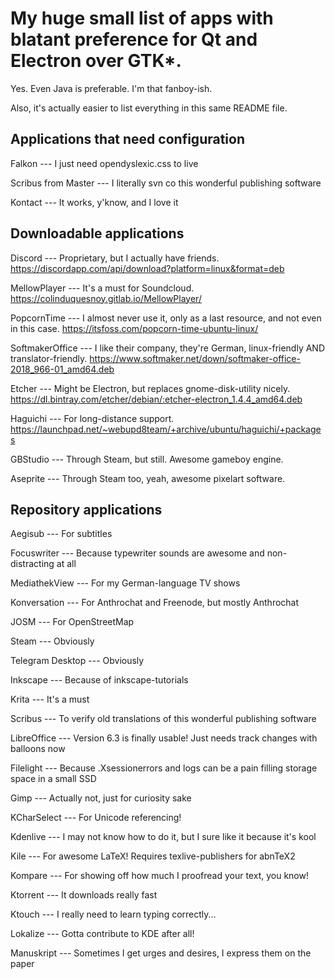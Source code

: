 # My huge small list of apps with blatant preference for Qt and Electron over GTK*.
Yes. Even Java is preferable. I'm that fanboy-ish.

Also, it's actually easier to list everything in this same README file.

## Applications that need configuration

Falkon --- I just need opendyslexic.css to live

Scribus from Master --- I literally svn co this wonderful publishing software

Kontact --- It works, y'know, and I love it

## Downloadable applications

Discord --- Proprietary, but I actually have friends. https://discordapp.com/api/download?platform=linux&format=deb

MellowPlayer --- It's a must for Soundcloud. https://colinduquesnoy.gitlab.io/MellowPlayer/

PopcornTime --- I almost never use it, only as a last resource, and not even in this case. https://itsfoss.com/popcorn-time-ubuntu-linux/

SoftmakerOffice --- I like their company, they're German, linux-friendly AND translator-friendly. https://www.softmaker.net/down/softmaker-office-2018_966-01_amd64.deb

Etcher --- Might be Electron, but replaces gnome-disk-utility nicely. https://dl.bintray.com/etcher/debian/:etcher-electron_1.4.4_amd64.deb

Haguichi --- For long-distance support. https://launchpad.net/~webupd8team/+archive/ubuntu/haguichi/+packages

GBStudio --- Through Steam, but still. Awesome gameboy engine.

Aseprite --- Through Steam too, yeah, awesome pixelart software.

## Repository applications

Aegisub --- For subtitles

Focuswriter --- Because typewriter sounds are awesome and non-distracting at all

MediathekView --- For my German-language TV shows

Konversation --- For Anthrochat and Freenode, but mostly Anthrochat

JOSM --- For OpenStreetMap

Steam --- Obviously

Telegram Desktop --- Obviously

Inkscape --- Because of inkscape-tutorials

Krita --- It's a must

Scribus --- To verify old translations of this wonderful publishing software

LibreOffice --- Version 6.3 is finally usable! Just needs track changes with balloons now

Filelight --- Because .Xsessionerrors and logs can be a pain filling storage space in a small SSD

Gimp --- Actually not, just for curiosity sake

KCharSelect --- For Unicode referencing!

Kdenlive --- I may not know how to do it, but I sure like it because it's kool

Kile --- For awesome LaTeX! Requires texlive-publishers for abnTeX2

Kompare --- For showing off how much I proofread your text, you know!

Ktorrent --- It downloads really fast

Ktouch --- I really need to learn typing correctly...

Lokalize --- Gotta contribute to KDE after all!

Manuskript --- Sometimes I get urges and desires, I express them on the paper



